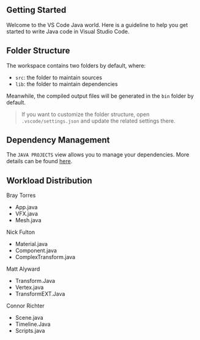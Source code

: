 ## Getting Started

Welcome to the VS Code Java world. Here is a guideline to help you get started to write Java code in Visual Studio Code.

## Folder Structure

The workspace contains two folders by default, where:

- `src`: the folder to maintain sources
- `lib`: the folder to maintain dependencies

Meanwhile, the compiled output files will be generated in the `bin` folder by default.

> If you want to customize the folder structure, open `.vscode/settings.json` and update the related settings there.

## Dependency Management

The `JAVA PROJECTS` view allows you to manage your dependencies. More details can be found [here](https://github.com/microsoft/vscode-java-dependency#manage-dependencies).

## Workload Distribution

Bray Torres 
- App.java 
- VFX.java 
- Mesh.java

Nick Fulton
- Material.java
- Component.java
- ComplexTransform.java

Matt Alyward
- Transform.Java
- Vertex.java
- TransformEXT.Java

Connor Richter
- Scene.java
- Timeline.Java
- Scripts.java